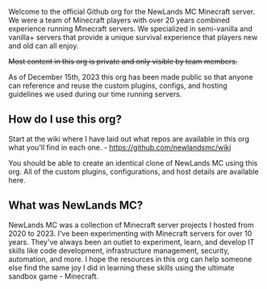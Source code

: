 Welcome to the official Github org for the NewLands MC Minecraft server. We were a team of Minecraft players with over 20 years combined experience running Minecraft servers. We specialized in semi-vanilla and vanilla+ servers that provide a unique survival experience that players new and old can all enjoy.

~~Most content in this org is private and only visible by team members.~~

As of December 15th, 2023 this org has been made public so that anyone can reference and reuse the custom plugins, configs, and hosting guidelines we used during our time running servers.

## How do I use this org?

Start at the wiki where I have laid out what repos are available in this org what you'll find in each one. - https://github.com/newlandsmc/wiki

You should be able to create an identical clone of NewLands MC using this org. All of the custom plugins, configurations, and host details are available here.

## What was NewLands MC?

NewLands MC was a collection of Minecraft server projects I hosted from 2020 to 2023. I've been experimenting with Minecraft servers for over 10 years. They've always been an outlet to experiment, learn, and develop IT skills like code development, infrastructure management, security, automation, and more. I hope the resources in this org can help someone else find the same joy I did in learning these skills using the ultimate sandbox game - Minecraft.

